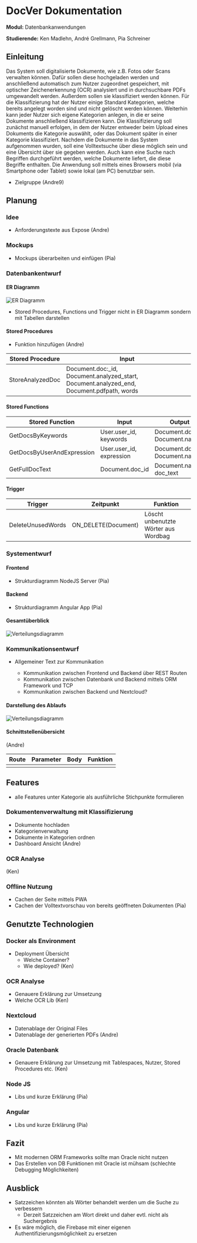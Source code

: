 ﻿# DocVer Dokumentation

**Modul:** Datenbankanwendungen

**Studierende:** Ken Madlehn, André Grellmann, Pia Schreiner



## Einleitung

Das System soll digitalisierte Dokumente, wie z.B. Fotos oder Scans verwalten können. Dafür sollen diese hochgeladen werden und anschließend automatisch zum Nutzer zugeordnet gespeichert, mit optischer Zeichenerkennung (OCR) analysiert und in durchsuchbare PDFs umgewandelt werden. Außerdem sollen sie klassifiziert werden können. Für die Klassifizierung hat der Nutzer einige Standard Kategorien, welche bereits angelegt worden sind und nicht gelöscht werden können. Weiterhin kann jeder Nutzer sich eigene Kategorien anlegen, in die er seine Dokumente anschließend klassifizieren kann. Die Klassifizierung soll zunächst manuell erfolgen, in dem der Nutzer entweder beim Upload eines Dokuments die Kategorie auswählt, oder das Dokument später in einer Kategorie klassifiziert. Nachdem die Dokumente in das System aufgenommen wurden, soll eine Volltextsuche über diese möglich sein und eine Übersicht über sie gegeben werden. Auch kann eine Suche nach Begriffen durchgeführt werden, welche Dokumente liefert, die diese Begriffe enthalten. Die Anwendung soll mittels eines Browsers mobil (via Smartphone oder Tablet) sowie lokal (am PC) benutzbar sein.

- Zielgruppe (Andre9)

## Planung

### Idee

- Anforderungstexte aus Expose (Andre)

### Mockups

- Mockups überarbeiten und einfügen (Pia)

### Datenbankentwurf

#### ER Diagramm

![ER Diagramm](img/doc-ver_Diagramme-ER-Diagramm.svg)

- Stored Procedures, Functions und Trigger nicht in ER Diagramm sondern mit Tabellen darstellen

#### Stored Procedures
- Funktion hinzufügen (Andre)

| Stored Procedure | Input |
|------------------|-------|
| StoreAnalyzedDoc | Document.doc:_id, Document.analyzed_start, Document.analyzed_end, Document.pdfpath, words |

#### Stored Functions
|  Stored Function  |          Input         |             Output             |
|-------------------|------------------------|--------------------------------|
| GetDocsByKeywords | User.user_id, keywords | Document.doc_id, Document.name |
| GetDocsByUserAndExpression | User.user_id, expression | Document.doc_id, Document.name |
| GetFullDocText | Document.doc_id | Document.name, doc_text |

#### Trigger
|      Trigger      |      Zeitpunkt      |               Funktion               |
|-------------------|---------------------|--------------------------------------|
| DeleteUnusedWords | ON_DELETE(Document) | Löscht unbenutzte Wörter aus Wordbag |

### Systementwurf

#### Frontend

- Strukturdiagramm NodeJS Server (Pia)

#### Backend

- Strukturdiagramm Angular App (Pia)

#### Gesamtüberblick

![Verteilungsdiagramm](img/doc-ver_Diagramme-Verteilungsdiagramm.svg)



### Kommunikationsentwurf

- Allgemeiner Text zur Kommunikation

  - Kommunikation zwischen Frontend und Backend über REST Routen
  - Kommunikation zwischen Datenbank und Backend mittels ORM Framework und TCP
  - Kommunikation zwischen Backend und Nextcloud?




#### Darstellung des Ablaufs

![Verteilungsdiagramm](img/doc-ver_Diagramme-Sequenzdiagramm.svg)

#### Schnittstellenübersicht

(Andre)

|      Route        |      Parameter      |               Body                   | Funktion |
|-------------------|---------------------|--------------------------------------|----------|
||  |  | |



## Features

- alle Features unter Kategorie als ausführliche Stichpunkte formulieren

### Dokumentenverwaltung mit Klassifizierung

- Dokumente hochladen
- Kategorienverwaltung
- Dokumente in Kategorien ordnen
- Dashboard Ansicht
(Andre)

### OCR Analyse
(Ken)


### Offline Nutzung

- Cachen der Seite mittels PWA
- Cachen der Volltextvorschau von bereits geöffneten Dokumenten
(Pia)


## Genutzte Technologien

### Docker als Environment

- Deployment Übersicht
  - Welche Container?
  - Wie deployed?
(Ken)

### OCR Analyse 

- Genauere Erklärung zur Umsetzung
- Welche OCR Lib
(Ken)

### Nextcloud

- Datenablage der Original Files
- Datenablage der generierten PDFs
(Andre)

### Oracle Datenbank

- Genauere Erklärung zur Umsetzung mit Tablespaces, Nutzer, Stored Procedures etc.
(Ken)

### Node JS

- Libs und kurze Erklärung
(Pia)

### Angular

- Libs und kurze Erklärung
(Pia)

## Fazit

- Mit modernen ORM Frameworks sollte man Oracle nicht nutzen
- Das Erstellen von DB Funktionen mit Oracle ist mühsam (schlechte Debugging Möglichkeiten) 

## Ausblick

- Satzzeichen könnten als Wörter behandelt werden um die Suche zu verbessern
	- Derzeit Satzzeichen am Wort direkt und daher evtl. nicht als Suchergebnis
- Es wäre möglich, die Firebase mit einer eigenen Authentifizierungsmöglichkeit zu ersetzen